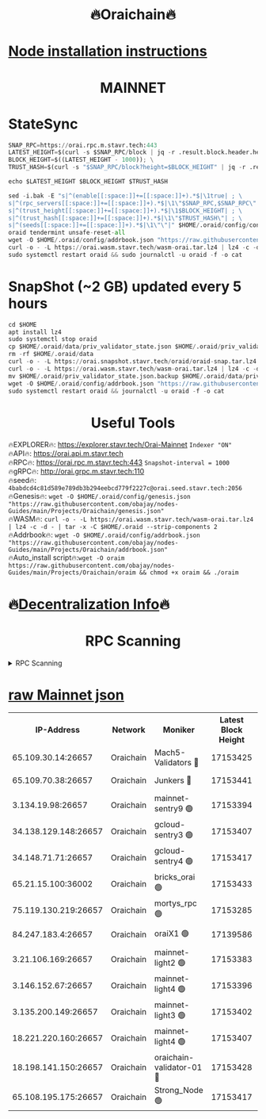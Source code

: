 <h1 align="center"> 🔥Oraichain🔥</h1>

[Node installation instructions](https://github.com/obajay/nodes-Guides/tree/main/Projects/Oraichain)
=
<h1 align="center"> MAINNET</h1>

# StateSync
```python
SNAP_RPC=https://orai.rpc.m.stavr.tech:443
LATEST_HEIGHT=$(curl -s $SNAP_RPC/block | jq -r .result.block.header.height); \
BLOCK_HEIGHT=$((LATEST_HEIGHT - 1000)); \
TRUST_HASH=$(curl -s "$SNAP_RPC/block?height=$BLOCK_HEIGHT" | jq -r .result.block_id.hash)

echo $LATEST_HEIGHT $BLOCK_HEIGHT $TRUST_HASH

sed -i.bak -E "s|^(enable[[:space:]]+=[[:space:]]+).*$|\1true| ; \
s|^(rpc_servers[[:space:]]+=[[:space:]]+).*$|\1\"$SNAP_RPC,$SNAP_RPC\"| ; \
s|^(trust_height[[:space:]]+=[[:space:]]+).*$|\1$BLOCK_HEIGHT| ; \
s|^(trust_hash[[:space:]]+=[[:space:]]+).*$|\1\"$TRUST_HASH\"| ; \
s|^(seeds[[:space:]]+=[[:space:]]+).*$|\1\"\"|" $HOME/.oraid/config/config.toml
oraid tendermint unsafe-reset-all
wget -O $HOME/.oraid/config/addrbook.json "https://raw.githubusercontent.com/obajay/nodes-Guides/main/Projects/Oraichain/addrbook.json"
curl -o - -L https://orai.wasm.stavr.tech/wasm-orai.tar.lz4 | lz4 -c -d - | tar -x -C $HOME/.oraid --strip-components 2
sudo systemctl restart oraid && sudo journalctl -u oraid -f -o cat
```
# SnapShot (~2 GB) updated every 5 hours
```python
cd $HOME
apt install lz4
sudo systemctl stop oraid
cp $HOME/.oraid/data/priv_validator_state.json $HOME/.oraid/priv_validator_state.json.backup
rm -rf $HOME/.oraid/data
curl -o - -L https://orai.snapshot.stavr.tech/oraid/oraid-snap.tar.lz4 | lz4 -c -d - | tar -x -C $HOME/.oraid --strip-components 2
curl -o - -L https://orai.wasm.stavr.tech/wasm-orai.tar.lz4 | lz4 -c -d - | tar -x -C $HOME/.oraid --strip-components 2
mv $HOME/.oraid/priv_validator_state.json.backup $HOME/.oraid/data/priv_validator_state.json
wget -O $HOME/.oraid/config/addrbook.json "https://raw.githubusercontent.com/obajay/nodes-Guides/main/Projects/Oraichain/addrbook.json"
sudo systemctl restart oraid && journalctl -u oraid -f -o cat
```

 <h1 align="center"> Useful Tools</h1>

🔥EXPLORER🔥:     https://explorer.stavr.tech/Orai-Mainnet        `Indexer "ON"` \
🔥API🔥:          https://orai.api.m.stavr.tech \
🔥RPC🔥:          https://orai.rpc.m.stavr.tech:443              `Snapshot-interval = 1000` \
🔥gRPC🔥:         http://orai.grpc.m.stavr.tech:110 \
🔥seed🔥:      `4babdcd4c81d589e789db3b294eebcd779f2227c@orai.seed.stavr.tech:2056` \
🔥Genesis🔥:   `wget -O $HOME/.oraid/config/genesis.json "https://raw.githubusercontent.com/obajay/nodes-Guides/main/Projects/Oraichain/genesis.json"` \
🔥WASM🔥:      `curl -o - -L https://orai.wasm.stavr.tech/wasm-orai.tar.lz4 | lz4 -c -d - | tar -x -C $HOME/.oraid --strip-components 2` \
🔥Addrbook🔥:  `wget -O $HOME/.oraid/config/addrbook.json "https://raw.githubusercontent.com/obajay/nodes-Guides/main/Projects/Oraichain/addrbook.json"` \
🔥Auto_install script🔥:`wget -O oraim https://raw.githubusercontent.com/obajay/nodes-Guides/main/Projects/Oraichain/oraim && chmod +x oraim && ./oraim`

🔥[Decentralization Info](https://github.com/obajay/StateSync-snapshots/tree/main/Projects/Oraichain/Decentralization)🔥
=
<h1 align="center"> RPC Scanning</h1>

<details>
<summary>RPC Scanning</summary>

<h2 align="center"> We scan nodes in real time every 4 hours. And we provide the final result of RPC endpoints.
We cannot influence the operation of these nodes in any way. </h2>


```python
If Voting Power is higher than 0 --> then the Node is a validator of the network and may be subject to attack and be a potential threat to the chain.
```
```python
We marked such validators with a red symbol
```

</details>

[raw Mainnet json](https://rpc-check.oraim.stavr.tech/oraim/rpc-oraim-result.json)
=


<table><tr><th>IP-Address</th><th>Network</th><th>Moniker</th><th>Latest Block Height</th><th>Earliest Block Height</th><th>Catching Up</th><th>Tx Index</th><th>Voting Power</th><th>Scan Time</th></tr><tr><td>65.109.30.14:26657</td><td>Oraichain</td><td>Mach5-Validators 🔴</td><td>17153425</td><td>0</td><td>False</td><td>off</td><td>212</td><td>2024-03-28T02:07:22.596534222UTC</td></tr><tr><td>65.109.70.38:26657</td><td>Oraichain</td><td>Junkers 🔴</td><td>17153441</td><td>0</td><td>False</td><td>off</td><td>197392</td><td>2024-03-28T02:07:38.265929623UTC</td></tr><tr><td>3.134.19.98:26657</td><td>Oraichain</td><td>mainnet-sentry9 🟢</td><td>17153394</td><td>1</td><td>False</td><td>on</td><td>0</td><td>2024-03-28T02:06:49.063402588UTC</td></tr><tr><td>34.138.129.148:26657</td><td>Oraichain</td><td>gcloud-sentry3 🟢</td><td>17153407</td><td>1</td><td>False</td><td>on</td><td>0</td><td>2024-03-28T02:07:04.004438027UTC</td></tr><tr><td>34.148.71.71:26657</td><td>Oraichain</td><td>gcloud-sentry4 🟢</td><td>17153417</td><td>1</td><td>False</td><td>on</td><td>0</td><td>2024-03-28T02:07:13.381411106UTC</td></tr><tr><td>65.21.15.100:36002</td><td>Oraichain</td><td>bricks_orai 🟢</td><td>17153433</td><td>15848470</td><td>False</td><td>on</td><td>0</td><td>2024-03-28T02:07:29.452815169UTC</td></tr><tr><td>75.119.130.219:26657</td><td>Oraichain</td><td>mortys_rpc 🟢</td><td>17153285</td><td>15960001</td><td>False</td><td>on</td><td>0</td><td>2024-03-28T02:07:13.975015145UTC</td></tr><tr><td>84.247.183.4:26657</td><td>Oraichain</td><td>oraiX1 🟢</td><td>17139586</td><td>16177601</td><td>False</td><td>on</td><td>0</td><td>2024-03-28T02:07:31.886166792UTC</td></tr><tr><td>3.21.106.169:26657</td><td>Oraichain</td><td>mainnet-light2 🟢</td><td>17153383</td><td>16436001</td><td>False</td><td>on</td><td>0</td><td>2024-03-28T02:06:39.333387878UTC</td></tr><tr><td>3.146.152.67:26657</td><td>Oraichain</td><td>mainnet-light4 🟢</td><td>17153396</td><td>16436001</td><td>False</td><td>on</td><td>0</td><td>2024-03-28T02:06:49.710932213UTC</td></tr><tr><td>3.135.200.149:26657</td><td>Oraichain</td><td>mainnet-light3 🟢</td><td>17153402</td><td>16436001</td><td>False</td><td>on</td><td>0</td><td>2024-03-28T02:06:56.580574227UTC</td></tr><tr><td>18.221.220.160:26657</td><td>Oraichain</td><td>mainnet-light4 🟢</td><td>17153407</td><td>16588001</td><td>False</td><td>on</td><td>0</td><td>2024-03-28T02:07:01.283564760UTC</td></tr><tr><td>18.198.141.150:26657</td><td>Oraichain</td><td>oraichain-validator-01 🔴</td><td>17153428</td><td>16650390</td><td>False</td><td>on</td><td>32574</td><td>2024-03-28T02:07:24.850603347UTC</td></tr><tr><td>65.108.195.175:26657</td><td>Oraichain</td><td>Strong_Node 🟢</td><td>17153417</td><td>17045001</td><td>False</td><td>on</td><td>0</td><td>2024-03-28T02:07:13.684415879UTC</td></tr></table>
